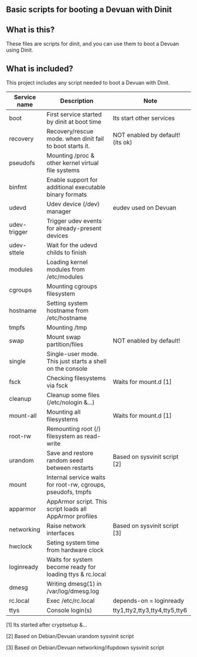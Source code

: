 ## Basic scripts for booting a Devuan with Dinit

## What is this?
These files are scripts for dinit, and you can use them to boot a Devuan using Dinit.

## What is included?
This project includes any script needed to boot a Devuan with Dinit.

| Service name  | Description                                                  | Note                           |
| --------------|--------------------------------------------------------------|--------------------------------|
| boot          | First service started by dinit at boot time                  | Its start other services       |
| recovery      | Recovery/rescue mode. when dinit fail to boot starts it.     | NOT enabled by default!(its ok)|
| pseudofs      | Mounting /proc & other kernel virtual file systems           |                                |
| binfmt        | Enable support for additional executable binary formats      |                                |
| udevd         | Udev device (/dev) manager                                   | eudev used on Devuan           |
| udev-trigger  | Trigger udev events for already-present devices              |                                |
| udev-sttele   | Wait for the udevd childs to finish                          |                                |
| modules       | Loading kernel modules from /etc/modules                     |                                |
| cgroups       | Mounting cgroups filesystem                                  |                                |
| hostname      | Setting system hostname from /etc/hostname                   |                                |
| tmpfs         | Mounting /tmp                                                |                                |
| swap          | Mount swap partition/files                                   | NOT enabled by default!        |
| single        | Single-user mode. This just starts a shell on the console    |                                |
| fsck          | Checking filesystems via fsck                                | Waits for mount.d [1]          |
| cleanup       | Cleanup some files (/etc/nologin &...)                       |                                |
| mount-all     | Mounting all filesystems                                     | Waits for mount.d [1]          |
| root-rw       | Remounting root (/) filesystem as read-write                 |                                |
| urandom       | Save and restore random seed between restarts                | Based on sysvinit script [2]   |
| mount         | Internal service waits for root-rw, cgroups, pseudofs, tmpfs |                                |
| apparmor      | AppArmor script. This script loads all AppArmor profiles     |                                |
| networking    | Raise network interfaces                                     | Based on sysvinit script [3]   |
| hwclock       | Seting system time from hardware clock                       |                                |
| loginready    | Waits for system become ready for loading ttys & rc.local    |                                |
| dmesg         | Writing dmesg(1) in /var/log/dmesg.log
| rc.local      | Exec /etc/rc.local                                           | depends-on = loginready        |
| ttys          | Console login(s)                                             | tty1,tty2,tty3,tty4,tty5,tty6  | 

[1] Its started after cryptsetup &...

[2] Based on Debian/Devuan urandom sysvinit script

[3] Based on Debian/Devuan networking/ifupdown sysvinit script
